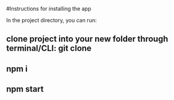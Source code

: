 #Instructions for installing the app

In the project directory, you can run:
## clone project into your new folder through terminal/CLI: git clone 
## npm i 
## npm start






